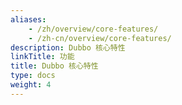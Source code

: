 ```yaml
---
aliases:
    - /zh/overview/core-features/
    - /zh-cn/overview/core-features/
description: Dubbo 核心特性
linkTitle: 功能
title: Dubbo 核心特性
type: docs
weight: 4
---
```

